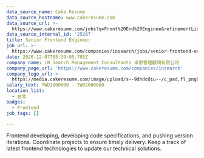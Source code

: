 ```yaml
---
data_source_name: Cake Resume
data_source_hostname: www.cakeresume.com
data_source_url: >-
  https://www.cakeresume.com/jobs?q=Front%20End%20Enginee&refinementList%5Blang_name%5D%5B0%5D=English&refinementList%5Bsalary_type%5D=per_year&range%5Bsalary_range%5D%5Bmin%5D=1000000
data_source_internal_id: '25267'
title: Senior Frontend Engineer
job_url: >-
  https://www.cakeresume.com/companies/insearch/jobs/senior-frontend-engineer-5a4d97
date: 2020-12-07T05:39:05.785Z
company_name: iN Search Management Consultants 卓恩管理顧問有限公司
company_page_url: 'https://www.cakeresume.com/companies/insearch'
company_logo_url: >-
  https://media.cakeresume.com/image/upload/s--9dhdcOiu--/c_pad,fl_png8,h_200,w_200/v1610522688/ppnzb1veba43cha2rznf.png
salary_text: TWD1800000 - TWD2000000
location_list:
  - 台北
badges:
  - Frontend
job_tags: []

---
```


Frontend developing, developing code specifications, and pushing version iterations. Coordinate projects to ensure timely delivery. Keep a track of latest frontend technologies to update our technical solutions.